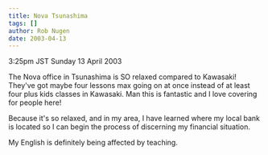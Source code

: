 ```yaml
---
title: Nova Tsunashima
tags: []
author: Rob Nugen
date: 2003-04-13
---
```


<p class=date>3:25pm JST Sunday 13 April 2003</p>

<p>The Nova office in Tsunashima is SO relaxed compared to Kawasaki!
They've got maybe four lessons max going on at once instead of at
least four plus kids classes in Kawasaki.  Man this is fantastic and I
love covering for people here!</p>

<p>Because it's so relaxed, and in my area, I have learned where my
local bank is located so I can begin the process of discerning my
financial situation.</p>

<p>My English is definitely being affected by teaching.</p>
